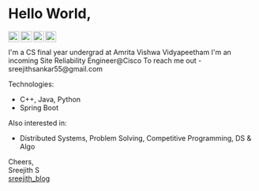 <!--
**sreejithsankar55/sreejithsankar55** is a ✨ _special_ ✨ repository because its `README.md` (this file) appears on your GitHub profile.

Here are some ideas to get you started:

- 🔭 I’m currently working on ...
- 🌱 I’m currently learning ...
- 👯 I’m looking to collaborate on ...
- 🤔 I’m looking for help with ...
- 💬 Ask me about ...
- 📫 How to reach me: ...
- 😄 Pronouns: ...
- ⚡ Fun fact: ...
-->


# Hello World,

<a href="https://linkedin.com/in/sreejithsankar55">
  <img align="left" alt="Sreejith S - LinkedIn" width="22px" src="https://cdn.jsdelivr.net/npm/simple-icons@v3/icons/linkedin.svg"/>
</a>
<a href="https://instagram.com/sreejith._.s">
  <img align="left" alt="Sreejith S - Instagram" width="22px" src="https://cdn.jsdelivr.net/npm/simple-icons@v3/icons/instagram.svg"/>
</a>
<a href="https://twitter.com/sreejithsan">
  <img align="left" alt="Sreejith S - Twitter" width="22px" src="https://cdn.jsdelivr.net/npm/simple-icons@v3/icons/twitter.svg"/>
</a>
<a href="https://facebook.com/sreejithsankar55">
  <img align="left" alt="Sreejith S - Facebook" width="22px" src="https://cdn.jsdelivr.net/npm/simple-icons@v3/icons/facebook.svg"/>
</a>
<br />
<br />
I'm a CS final year undergrad at Amrita Vishwa Vidyapeetham 
I'm an incoming Site Reliability Engineer@Cisco
To reach me out - sreejithsankar55@gmail.com

Technologies:
- C++, Java, Python
- Spring Boot

Also interested in:
- Distributed Systems, Problem Solving, Competitive Programming, DS & Algo

Cheers,  
Sreejith S  
[sreejith_blog](https://sreejithsankar.wordpress.com/)
